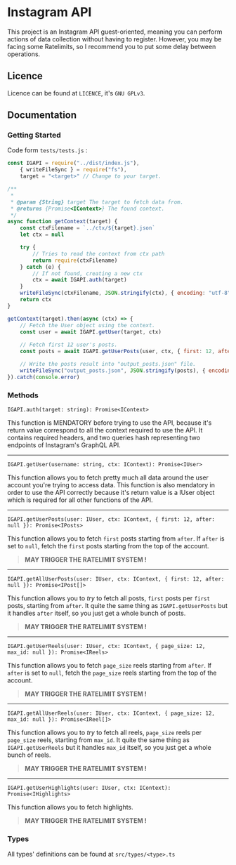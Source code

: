 # Instagram API

This project is an Instagram API guest-oriented, meaning you can perform actions of data collection without having to register. However, you may be facing some Ratelimits, so I recommend you to put some delay between operations.

## Licence
Licence can be found at ``LICENCE``, it's ``GNU GPLv3``.

## Documentation

### Getting Started
Code form ``tests/tests.js`` :

```js
const IGAPI = require("../dist/index.js"),
    { writeFileSync } = require("fs"),
    target = "<target>" // Change to your target.

/**
 * 
 * @param {String} target The target to fetch data from.
 * @returns {Promise<IContext>} The found context.
 */
async function getContext(target) {
    const ctxFilename = `../ctx/${target}.json`
    let ctx = null

    try {
        // Tries to read the context from ctx path
        return require(ctxFilename)
    } catch (e) {
        // If not found, creating a new ctx
        ctx = await IGAPI.auth(target)
    }
    writeFileSync(ctxFilename, JSON.stringify(ctx), { encoding: "utf-8", flag: "w+" })
    return ctx
}

getContext(target).then(async (ctx) => {
    // Fetch the User object using the context.
    const user = await IGAPI.getUser(target, ctx)
    
    // Fetch first 12 user's posts.
    const posts = await IGAPI.getUserPosts(user, ctx, { first: 12, after: null })

    // Write the posts result into "output_posts.json" file.
    writeFileSync("output_posts.json", JSON.stringify(posts), { encoding: "utf-8", flag: "w+" })
}).catch(console.error)
```

### Methods

``IGAPI.auth(target: string): Promise<IContext>``

This function is MENDATORY before trying to use the API, because it's return value correspond to all the context required to use the API. It contains required headers, and two queries hash representing two endpoints of Instagram's GraphQL API.

<hr>

``IGAPI.getUser(username: string, ctx: IContext): Promise<IUser>``

This function allows you to fetch pretty much all data around the user account you're trying to access data. This function is also mendatory in order to use the API correctly because it's return value is a IUser object which is required for all other functions of the API.

<hr>

``IGAPI.getUserPosts(user: IUser, ctx: IContext, { first: 12, after: null }): Promise<IPosts>``

This function allows you to fetch ``first`` posts starting from ``after``. If ``after`` is set to ``null``, fetch the ``first`` posts starting from the top of the account.

> **MAY TRIGGER THE RATELIMIT SYSTEM !**

<hr>

``IGAPI.getAllUserPosts(user: IUser, ctx: IContext, { first: 12, after: null }): Promise<IPost[]>``

This function allows you to *try* to fetch all posts, ``first`` posts per ``first`` posts, starting from ``after``. It quite the same thing as ``IGAPI.getUserPosts`` but it handles ``after`` itself, so you just get a whole bunch of posts.

> **MAY TRIGGER THE RATELIMIT SYSTEM !**

<hr>

``IGAPI.getUserReels(user: IUser, ctx: IContext, { page_size: 12, max_id: null }): Promise<IReels>``

This function allows you to fetch ``page_size`` reels starting from ``after``. If ``after`` is set to ``null``, fetch the ``page_size`` reels starting from the top of the account.

> **MAY TRIGGER THE RATELIMIT SYSTEM !**

<hr>

``IGAPI.getAllUserReels(user: IUser, ctx: IContext, { page_size: 12, max_id: null }): Promise<IReel[]>``

This function allows you to *try* to fetch all reels, ``page_size`` reels per ``page_size`` reels, starting from ``max_id``. It quite the same thing as ``IGAPI.getUserReels`` but it handles ``max_id`` itself, so you just get a whole bunch of reels.

> **MAY TRIGGER THE RATELIMIT SYSTEM !**

<hr>

``IGAPI.getUserHighlights(user: IUser, ctx: IContext): Promise<IHighlights>``

This function allows you to fetch highlights.

> **MAY TRIGGER THE RATELIMIT SYSTEM !**

### Types
All types' definitions can be found at ``src/types/<type>.ts``
